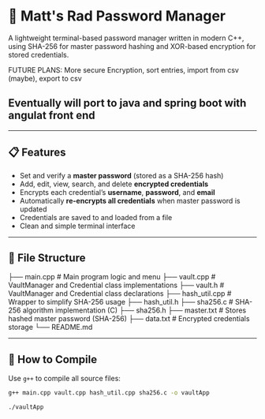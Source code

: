 # 🔐 Matt's Rad Password Manager

A lightweight terminal-based password manager written in modern C++, using SHA-256 for master password hashing and XOR-based encryption for stored credentials.

FUTURE PLANS: More secure Encryption, sort entries, import from csv (maybe), export to csv 
## Eventually will port to java and spring boot with angulat front end

---

## 📋 Features

- Set and verify a **master password** (stored as a SHA-256 hash)
- Add, edit, view, search, and delete **encrypted credentials**
- Encrypts each credential’s **username**, **password**, and **email**
- Automatically **re-encrypts all credentials** when master password is updated
- Credentials are saved to and loaded from a file
- Clean and simple terminal interface

---

## 📁 File Structure

├── main.cpp # Main program logic and menu
├── vault.cpp # VaultManager and Credential class implementations
├── vault.h # VaultManager and Credential class declarations
├── hash_util.cpp # Wrapper to simplify SHA-256 usage
├── hash_util.h
├── sha256.c # SHA-256 algorithm implementation (C)
├── sha256.h
├── master.txt # Stores hashed master password (SHA-256)
├── data.txt # Encrypted credentials storage
└── README.md


---

## 🔧 How to Compile

Use `g++` to compile all source files:

```bash
g++ main.cpp vault.cpp hash_util.cpp sha256.c -o vaultApp

./vaultApp

